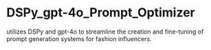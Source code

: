 # DSPy_gpt-4o_Prompt_Optimizer
utilizes DSPy and gpt-4o to streamline the creation and fine-tuning of prompt generation systems for fashion influencers. 

